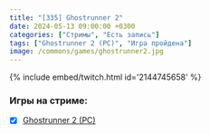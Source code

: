 ```yaml
---
title: "[335] Ghostrunner 2"
date: 2024-05-13 09:00:00 +0300
categories: ["Стримы", "Есть запись"]
tags: ["Ghostrunner 2 (PC)", "Игра пройдена"]
image: /commons/games/ghostrunner2.jpg
---
```


{% include embed/twitch.html id='2144745658' %}

### Игры на стриме:
+ [x] [Ghostrunner 2 (PC)](/tags/ghostrunner-2-pc)
